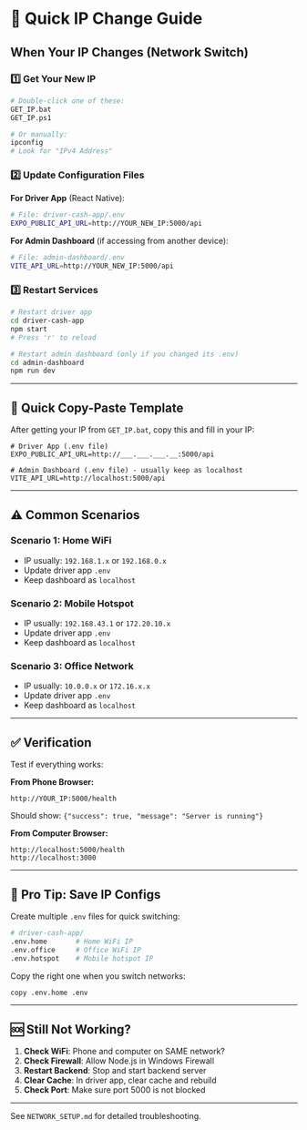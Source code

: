 # 🔧 Quick IP Change Guide

## When Your IP Changes (Network Switch)

### 1️⃣ Get Your New IP
```bash
# Double-click one of these:
GET_IP.bat
GET_IP.ps1

# Or manually:
ipconfig
# Look for "IPv4 Address"
```

### 2️⃣ Update Configuration Files

**For Driver App** (React Native):
```bash
# File: driver-cash-app/.env
EXPO_PUBLIC_API_URL=http://YOUR_NEW_IP:5000/api
```

**For Admin Dashboard** (if accessing from another device):
```bash
# File: admin-dashboard/.env
VITE_API_URL=http://YOUR_NEW_IP:5000/api
```

### 3️⃣ Restart Services

```bash
# Restart driver app
cd driver-cash-app
npm start
# Press 'r' to reload

# Restart admin dashboard (only if you changed its .env)
cd admin-dashboard
npm run dev
```

---

## 📝 Quick Copy-Paste Template

After getting your IP from `GET_IP.bat`, copy this and fill in your IP:

```properties
# Driver App (.env file)
EXPO_PUBLIC_API_URL=http://___.___.___.__:5000/api

# Admin Dashboard (.env file) - usually keep as localhost
VITE_API_URL=http://localhost:5000/api
```

---

## ⚠️ Common Scenarios

### Scenario 1: Home WiFi
- IP usually: `192.168.1.x` or `192.168.0.x`
- Update driver app `.env`
- Keep dashboard as `localhost`

### Scenario 2: Mobile Hotspot
- IP usually: `192.168.43.1` or `172.20.10.x`
- Update driver app `.env`
- Keep dashboard as `localhost`

### Scenario 3: Office Network
- IP usually: `10.0.0.x` or `172.16.x.x`
- Update driver app `.env`
- Keep dashboard as `localhost`

---

## ✅ Verification

Test if everything works:

**From Phone Browser:**
```
http://YOUR_IP:5000/health
```
Should show: `{"success": true, "message": "Server is running"}`

**From Computer Browser:**
```
http://localhost:5000/health
http://localhost:3000
```

---

## 🎯 Pro Tip: Save IP Configs

Create multiple `.env` files for quick switching:

```bash
# driver-cash-app/
.env.home       # Home WiFi IP
.env.office     # Office WiFi IP
.env.hotspot    # Mobile hotspot IP
```

Copy the right one when you switch networks:
```bash
copy .env.home .env
```

---

## 🆘 Still Not Working?

1. **Check WiFi**: Phone and computer on SAME network?
2. **Check Firewall**: Allow Node.js in Windows Firewall
3. **Restart Backend**: Stop and start backend server
4. **Clear Cache**: In driver app, clear cache and rebuild
5. **Check Port**: Make sure port 5000 is not blocked

---

See `NETWORK_SETUP.md` for detailed troubleshooting.

